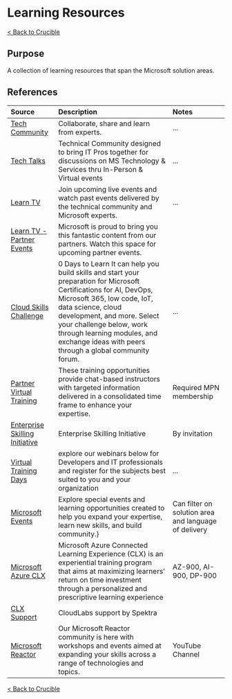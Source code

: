 # Learning Resources

[< Back to Crucible](./)

## Purpose

A collection of learning resources that span the Microsoft solution areas.

## References

Source | Description | Notes
:----- | :---------- | :----
[Tech Community](https://techcommunity.microsoft.com/)|Collaborate, share and learn from experts.|...
[Tech Talks](https://techcommunity.microsoft.com/t5/microsoft-tech-talks/ct-p/MicrosoftTechTalks) | Technical Community designed to bring IT Pros together for discussions on MS Technology & Services thru In-Person & Virtual events | ...
[Learn TV](https://docs.microsoft.com/en-us/events/) | Join upcoming live events and watch past events delivered by the technical community and Microsoft experts. | ...
[Learn TV - Partner Events](https://docs.microsoft.com/en-us/events/learn-events/Partner-Events/) | Microsoft is proud to bring you this fantastic content from our partners. Watch this space for upcoming partner events. |
[Cloud Skills Challenge](https://developer.microsoft.com/en-us/offers/30-days-to-learn-it) |0 Days to Learn It can help you build skills and start your preparation for Microsoft Certifications for AI, DevOps, Microsoft 365, low code, IoT, data science, cloud development, and more. Select your challenge below, work through learning modules, and exchange ideas with peers through a global community forum.|...
[Partner Virtual Training](https://partner.microsoft.com/en-US/training/virtual-training-series#/)| These training opportunities provide chat-based instructors with targeted information delivered in a consolidated time frame to enhance your expertise.|Required MPN membership
[Enterprise Skilling Initiative](esi.microsoft.com)|Enterprise Skilling Initiative| By invitation
[Virtual Training Days](https://www.microsoft.com/en-ie/training-days)| explore our webinars below for Developers and IT professionals and register for the subjects best suited to you and your organization |...
[Microsoft Events](https://events.microsoft.com/)|Explore special events and learning opportunities created to help you expand your expertise, learn new skills, and build community.}| Can filter on solution area and language of delivery
[Microsoft Azure CLX](https://clx.cloudevents.ai/events/39366311-ad15-4b90-9364-0252213842fa)|Microsoft Azure Connected Learning Experience (CLX) is an experiential training program that aims at maximizing learners’ return on time investment through a personalized and prescriptive learning experience| AZ-900, AI-900, DP-900
[CLX Support](https://support.spektrasystems.com/portal/en/newticket?_gl=1*1am1gln*_ga*ODUwNjk4MDgzLjE2NTE2MjczMDQ.*_ga_WJ29EGCL9Y*MTY1MTYyNzMwMy4xLjEuMTY1MTYyNzMyOC4w&_ga=2.13350832.667915366.1651627304-850698083.1651627304)| CloudLabs support by Spektra|
[Microsoft Reactor](https://www.youtube.com/c/MicrosoftReactor1)| Our Microsoft Reactor community is here with workshops and events aimed at expanding your skills across a range of technologies and topics. | YouTube Channel 
[< Back to Crucible](./)
